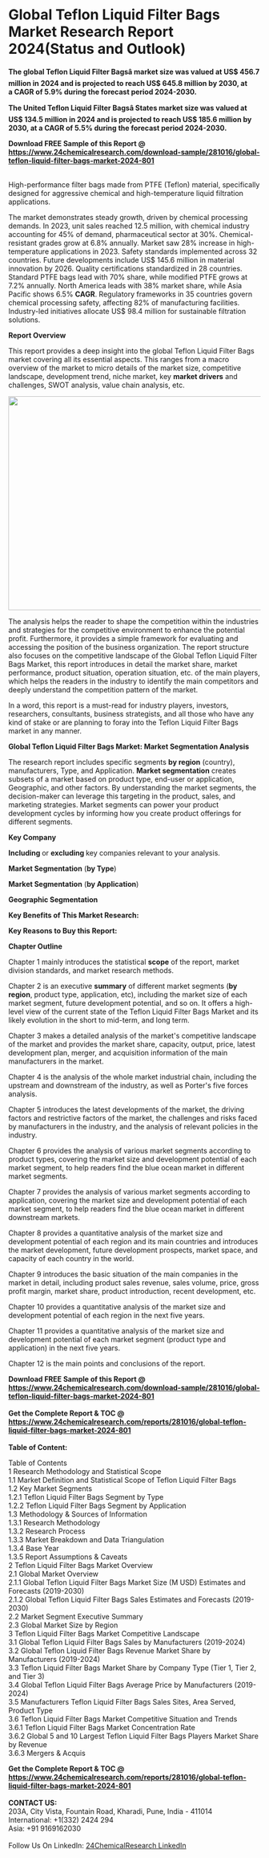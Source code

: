 <h1>Global Teflon Liquid Filter Bags Market Research Report 2024(Status and Outlook)</h1><p><strong>The global Teflon Liquid Filter Bagsâ market size was valued at US$ 456.7 million in 2024 and is projected to reach US$ 645.8 million by 2030, at a CAGR of 5.9% during the forecast period 2024-2030.</strong></p><p>
</p><p><strong>The United Teflon Liquid Filter Bagsâ States market size was valued at US$ 134.5 million in 2024 and is projected to reach US$ 185.6 million by 2030, at a CAGR of 5.5% during the forecast period 2024-2030.</strong></p><div><b>Download FREE Sample of this Report @ 
            <a href="https://www.24chemicalresearch.com/download-sample/281016/global-teflon-liquid-filter-bags-market-2024-801">
            https://www.24chemicalresearch.com/download-sample/281016/global-teflon-liquid-filter-bags-market-2024-801</a></b></div><br><p>
</p><p>High-performance filter bags made from PTFE (Teflon) material, specifically designed for aggressive chemical and high-temperature liquid filtration applications.</p><p>
</p><p>The market demonstrates steady growth, driven by chemical processing demands. In 2023, unit sales reached 12.5 million, with chemical industry accounting for 45% of demand, pharmaceutical sector at 30%. Chemical-resistant grades grow at 6.8% annually. Market saw 28% increase in high-temperature applications in 2023. Safety standards implemented across 32 countries. Future developments include US$ 145.6 million in material innovation by 2026. Quality certifications standardized in 28 countries. Standard PTFE bags lead with 70% share, while modified PTFE grows at 7.2% annually. North America leads with 38% market share, while Asia Pacific shows 6.5% <strong>CAGR</strong>. Regulatory frameworks in 35 countries govern chemical processing safety, affecting 82% of manufacturing facilities. Industry-led initiatives allocate US$ 98.4 million for sustainable filtration solutions.</p><p>
</p><p><strong>Report Overview</strong></p><p>
</p><p></p><p>
</p><p>This report provides a deep insight into the global Teflon Liquid Filter Bags market covering all its essential aspects. This ranges from a macro overview of the market to micro details of the market size, competitive landscape, development trend, niche market, key <strong>market drivers</strong> and challenges, SWOT analysis, value chain analysis, etc.</p><p>
</p><p><img alt="" src="https://24chemicalresearch.com/assets/report-images/TeflonLiquidFilterBagsMarket.png" style="height:426px; width:731px"></p><p>
</p><p>The analysis helps the reader to shape the competition within the industries and strategies for the competitive environment to enhance the potential profit. Furthermore, it provides a simple framework for evaluating and accessing the position of the business organization. The report structure also focuses on the competitive landscape of the Global Teflon Liquid Filter Bags Market, this report introduces in detail the market share, market performance, product situation, operation situation, etc. of the main players, which helps the readers in the industry to identify the main competitors and deeply understand the competition pattern of the market.</p><p>
</p><p>In a word, this report is a must-read for industry players, investors, researchers, consultants, business strategists, and all those who have any kind of stake or are planning to foray into the Teflon Liquid Filter Bags market in any manner.</p><p>
</p><p><strong>Global Teflon Liquid Filter Bags Market: Market Segmentation Analysis</strong></p><p>
</p><p>The research report includes specific segments <strong>by region</strong> (country), manufacturers, Type, and Application. <strong>Market segmentation</strong> creates subsets of a market based on product type, end-user or application, Geographic, and other factors. By understanding the market segments, the decision-maker can leverage this targeting in the product, sales, and marketing strategies. Market segments can power your product development cycles by informing how you create product offerings for different segments.</p><p>
</p><p><strong>Key Company</strong></p><p>
</p><p>
<strong>Including </strong>or <strong>excluding </strong>key companies relevant to your analysis.</p><p>
</p><p><strong>Market Segmentation</strong> (<strong>by Type</strong>)</p><p>
</p><p>
</p><p><strong>Market Segmentation</strong> (<strong>by Application</strong>)</p><p>
</p><p>
</p><p><strong>Geographic Segmentation</strong></p><p>
</p><p>
</p><p><strong>Key Benefits of This Market Research:</strong></p><p>
</p><p>
</p><p><strong>Key Reasons to Buy this Report:</strong></p><p>
</p><p>
</p><p><strong>Chapter Outline</strong></p><p>
</p><p>Chapter 1 mainly introduces the statistical <strong>scope</strong> of the report, market division standards, and market research methods.</p><p>
</p><p>Chapter 2 is an executive <strong>summary</strong> of different market segments (<strong>by region</strong>, product type, application, etc), including the market size of each market segment, future development potential, and so on. It offers a high-level view of the current state of the Teflon Liquid Filter Bags Market and its likely evolution in the short to mid-term, and long term.</p><p>
</p><p>Chapter 3 makes a detailed analysis of the market's competitive landscape of the market and provides the market share, capacity, output, price, latest development plan, merger, and acquisition information of the main manufacturers in the market.</p><p>
</p><p>Chapter 4 is the analysis of the whole market industrial chain, including the upstream and downstream of the industry, as well as Porter's five forces analysis.</p><p>
</p><p>Chapter 5 introduces the latest developments of the market, the driving factors and restrictive factors of the market, the challenges and risks faced by manufacturers in the industry, and the analysis of relevant policies in the industry.</p><p>
</p><p>Chapter 6 provides the analysis of various market segments according to product types, covering the market size and development potential of each market segment, to help readers find the blue ocean market in different market segments.</p><p>
</p><p>Chapter 7 provides the analysis of various market segments according to application, covering the market size and development potential of each market segment, to help readers find the blue ocean market in different downstream markets.</p><p>
</p><p>Chapter 8 provides a quantitative analysis of the market size and development potential of each region and its main countries and introduces the market development, future development prospects, market space, and capacity of each country in the world.</p><p>
</p><p>Chapter 9 introduces the basic situation of the main companies in the market in detail, including product sales revenue, sales volume, price, gross profit margin, market share, product introduction, recent development, etc.</p><p>
</p><p>Chapter 10 provides a quantitative analysis of the market size and development potential of each region in the next five years.</p><p>
</p><p>Chapter 11 provides a quantitative analysis of the market size and development potential of each market segment (product type and application) in the next five years.</p><p>
</p><p>Chapter 12 is the main points and conclusions of the report.</p><div><b>Download FREE Sample of this Report @ 
            <a href="https://www.24chemicalresearch.com/download-sample/281016/global-teflon-liquid-filter-bags-market-2024-801">
            https://www.24chemicalresearch.com/download-sample/281016/global-teflon-liquid-filter-bags-market-2024-801</a></b></div><br><div><b>Get the Complete Report & TOC @ 
            <a href="https://www.24chemicalresearch.com/reports/281016/global-teflon-liquid-filter-bags-market-2024-801">
            https://www.24chemicalresearch.com/reports/281016/global-teflon-liquid-filter-bags-market-2024-801</a></b></div><br>
            <b>Table of Content:</b><p>Table of Contents<br />
 1 Research Methodology and Statistical Scope<br />
 1.1 Market Definition and Statistical Scope of Teflon Liquid Filter Bags<br />
 1.2 Key Market Segments<br />
 1.2.1 Teflon Liquid Filter Bags Segment by Type<br />
 1.2.2 Teflon Liquid Filter Bags Segment by Application<br />
 1.3 Methodology & Sources of Information<br />
 1.3.1 Research Methodology<br />
 1.3.2 Research Process<br />
 1.3.3 Market Breakdown and Data Triangulation<br />
 1.3.4 Base Year<br />
 1.3.5 Report Assumptions & Caveats<br />
 2 Teflon Liquid Filter Bags Market Overview<br />
 2.1 Global Market Overview<br />
 2.1.1 Global Teflon Liquid Filter Bags Market Size (M USD) Estimates and Forecasts (2019-2030)<br />
 2.1.2 Global Teflon Liquid Filter Bags Sales Estimates and Forecasts (2019-2030)<br />
 2.2 Market Segment Executive Summary<br />
 2.3 Global Market Size by Region<br />
 3 Teflon Liquid Filter Bags Market Competitive Landscape<br />
 3.1 Global Teflon Liquid Filter Bags Sales by Manufacturers (2019-2024)<br />
 3.2 Global Teflon Liquid Filter Bags Revenue Market Share by Manufacturers (2019-2024)<br />
 3.3 Teflon Liquid Filter Bags Market Share by Company Type (Tier 1, Tier 2, and Tier 3)<br />
 3.4 Global Teflon Liquid Filter Bags Average Price by Manufacturers (2019-2024)<br />
 3.5 Manufacturers Teflon Liquid Filter Bags Sales Sites, Area Served, Product Type<br />
 3.6 Teflon Liquid Filter Bags Market Competitive Situation and Trends<br />
 3.6.1 Teflon Liquid Filter Bags Market Concentration Rate<br />
 3.6.2 Global 5 and 10 Largest Teflon Liquid Filter Bags Players Market Share by Revenue<br />
 3.6.3 Mergers & Acquis</p><div><b>Get the Complete Report & TOC @ 
            <a href="https://www.24chemicalresearch.com/reports/281016/global-teflon-liquid-filter-bags-market-2024-801">
            https://www.24chemicalresearch.com/reports/281016/global-teflon-liquid-filter-bags-market-2024-801</a></b></div><br><b>CONTACT US:</b><br>
            203A, City Vista, Fountain Road, Kharadi, Pune, India - 411014<br>
            International: +1(332) 2424 294<br>
            Asia: +91 9169162030 <br><br>
            Follow Us On LinkedIn: <a href="https://www.linkedin.com/company/24chemicalresearch/">24ChemicalResearch LinkedIn</a>
